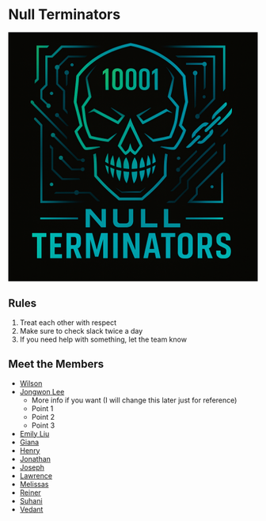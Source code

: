 # Null Terminators
<!-- logo -->
![Logo](/admin/branding/logo.png)
## Rules
1. Treat each other with respect
2. Make sure to check slack twice a day
3. If you need help with something, let the team know


## Meet the Members
- [Wilson]()
- [Jongwon Lee](https://jongwonlee123.github.io/Review/)
  - More info if you want (I will change this later just for reference)
  - Point 1
  - Point 2
  - Point 3
- [Emily Liu]()
- [Giana]()
- [Henry]()
- [Jonathan](https://jkook9513.github.io/CSE110-LAB1/)
- [Joseph](https://impropabletank.github.io/GitHub-Pages-project/)
- [Lawrence]()
- [Melissas]()
- [Reiner]()
- [Suhani](https://suhanii2310.github.io/CSE110_Lab1/)
- [Vedant]()
